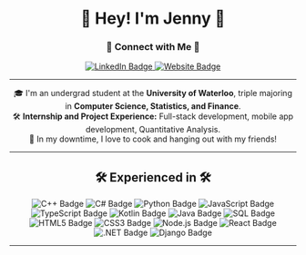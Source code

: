 <h1 align="center">🍣 Hey! I'm Jenny 🍣</h1>

<h3 align="center">🔗 Connect with Me 🔗</h3>
<p align="center">
  <a href="https://www.linkedin.com/in/jennymyz/">
    <img src="https://img.shields.io/badge/LinkedIn-0077B5?style=for-the-badge&logo=linkedin&logoColor=white" alt="LinkedIn Badge"/>
  </a>
  <a href="https://main--jennyzhang.netlify.app/">
    <img src="https://img.shields.io/badge/Personal_Website-1DA1F2?style=for-the-badge&logo=About.me&logoColor=white" alt="Website Badge"/>
  </a>
</p>

---

<p align="center">
🎓 I'm an undergrad student at the <strong>University of Waterloo</strong>, triple majoring in <strong>Computer Science, Statistics, and Finance</strong>.<br>
🛠️ <strong>Internship and Project Experience:</strong> Full-stack development, mobile app development, Quantitative Analysis.
<br>
💬 In my downtime, I love to cook and hanging out with my friends!
</p>

---

<h2 align="center">🛠️ Experienced in 🛠️</h2>
<p align="center">
  <img src="https://img.shields.io/badge/C++-00599C?style=flat-square&logo=cplusplus" alt="C++ Badge"/>
  <img src="https://img.shields.io/badge/C_Sharp-239120?style=flat-square&logo=csharp" alt="C# Badge"/>
  <img src="https://img.shields.io/badge/Python-3776AB?style=flat-square&logo=python" alt="Python Badge"/>
  <img src="https://img.shields.io/badge/JavaScript-F7DF1E?style=flat-square&logo=javascript" alt="JavaScript Badge"/>
  <img src="https://img.shields.io/badge/TypeScript-3178C6?style=flat-square&logo=typescript" alt="TypeScript Badge"/>
  <img src="https://img.shields.io/badge/Kotlin-0095D5?style=flat-square&logo=kotlin" alt="Kotlin Badge"/>
  <img src="https://img.shields.io/badge/Java-007396?style=flat-square&logo=java" alt="Java Badge"/>
  <img src="https://img.shields.io/badge/SQL-00000F?style=flat-square&logo=sql" alt="SQL Badge"/>
  <img src="https://img.shields.io/badge/HTML-E34F26?style=flat-square&logo=html5" alt="HTML5 Badge"/>
  <img src="https://img.shields.io/badge/CSS-1572B6?style=flat-square&logo=css3" alt="CSS3 Badge"/>
  <img src="https://img.shields.io/badge/Node.js-339933?style=flat-square&logo=nodedotjs" alt="Node.js Badge"/>
  <img src="https://img.shields.io/badge/React-20232A?style=flat-square&logo=react" alt="React Badge"/>
  <img src="https://img.shields.io/badge/.NET-512BD4?style=flat-square&logo=dotnet" alt=".NET Badge"/>
  <img src="https://img.shields.io/badge/Django-092E20?style=flat-square&logo=django" alt="Django Badge"/>
</p>

---




